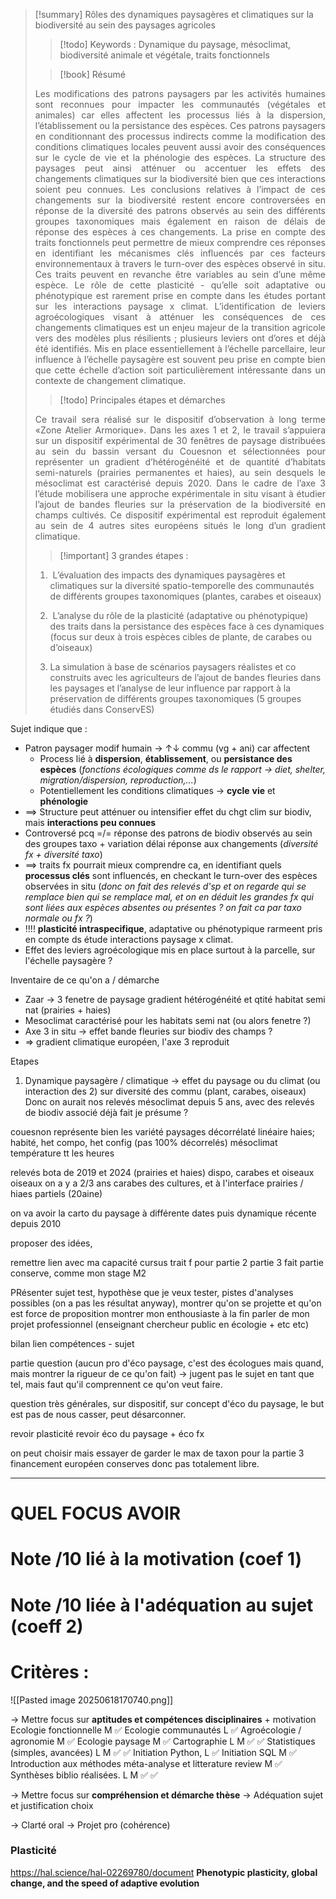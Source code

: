> [!summary] Rôles des dynamiques paysagères et climatiques sur la biodiversité au sein des paysages agricoles
> > [!todo] Keywords : Dynamique du paysage, mésoclimat, biodiversité animale et végétale, traits fonctionnels
> 
> > [!book] Résumé
> <p align="justify">Les modifications des patrons paysagers par les activités humaines sont reconnues pour impacter les communautés (végétales et animales) car elles affectent les processus liés à la dispersion, l’établissement ou la persistance des espèces. Ces patrons paysagers en conditionnant des processus indirects comme la modification des conditions climatiques locales peuvent aussi avoir des conséquences sur le cycle de vie et la phénologie des espèces. La structure des paysages peut ainsi atténuer ou accentuer les effets des changements climatiques sur la biodiversité bien que ces interactions soient peu connues. Les conclusions relatives à l’impact de ces changements sur la biodiversité restent encore controversées en réponse de la diversité des patrons observés au sein des différents groupes taxonomiques mais également en raison de délais de réponse des espèces à ces changements. La prise en compte des traits fonctionnels peut permettre de mieux comprendre ces réponses en identifiant les mécanismes clés influencés par ces facteurs environnementaux à travers le turn-over des espèces observé in situ. Ces traits peuvent en revanche être variables au sein d’une même espèce. Le rôle de cette plasticité - qu’elle soit adaptative ou phénotypique est rarement prise en compte dans les études portant sur les interactions paysage x climat. L’identification de leviers agroécologiques visant à atténuer les conséquences de ces changements climatiques est un enjeu majeur de la transition agricole vers des modèles plus résilients ; plusieurs leviers ont d’ores et déjà été identifiés. Mis en place essentiellement à l’échelle parcellaire, leur influence à l’échelle paysagère est souvent peu prise en compte bien que cette échelle d’action soit particulièrement intéressante dans un contexte de changement climatique.</p>
> 
>> [!todo] Principales étapes et démarches
> <p align="justify">Ce travail sera réalisé sur le dispositif d’observation à long terme «Zone Atelier Armorique». Dans les axes 1 et 2, le travail s’appuiera sur un dispositif expérimental de 30 fenêtres de paysage distribuées au sein du bassin versant du Couesnon et sélectionnées pour représenter un gradient d’hétérogénéité et de quantité d’habitats semi-naturels (prairies permanentes et haies), au sein desquels le mésoclimat est caractérisé depuis 2020. Dans le cadre de l’axe 3 l’étude mobilisera une approche expérimentale in situ visant à étudier l’ajout de bandes fleuries sur la préservation de la biodiversité en champs cultivés. Ce dispositif expérimental est reproduit également au sein de 4 autres sites européens situés le long d’un gradient climatique.</p>
>
>> [!important] 3 grandes étapes :
> 1.  L’évaluation des impacts des dynamiques paysagères et climatiques sur la diversité spatio-temporelle des communautés de différents groupes taxonomiques (plantes, carabes et oiseaux)
>
>2.  L’analyse du rôle de la plasticité (adaptative ou phénotypique) des traits dans la persistance des espèces face à ces dynamiques (focus sur deux à trois espèces cibles de plante, de carabes ou d’oiseaux)
>
>3. La simulation à base de scénarios paysagers réalistes et co construits avec les agriculteurs de l’ajout de bandes fleuries dans les paysages et l’analyse de leur influence par rapport à la préservation de différents groupes taxonomiques (5 groupes étudiés dans ConservES)


Sujet indique que :
- Patron paysager modif humain → ↑↓ commu (vg + ani) car affectent
	- Process lié à **dispersion**, **établissement**, ou **persistance des espèces** (*fonctions écologiques comme ds le rapport → diet, shelter, migration/dispersion, reproduction,...*)
	- Potentiellement les conditions climatiques → **cycle** **vie** et **phénologie**
- ==> Structure peut atténuer ou intensifier effet du chgt clim sur biodiv, mais **interactions peu connues**
- Controversé pcq =/= réponse des patrons de biodiv observés au sein des groupes taxo + variation délai réponse aux changements (*diversité fx + diversité taxo*)
- ==> traits fx pourrait mieux comprendre ca, en identifiant quels **processus clés** sont influencés, en checkant le turn-over des espèces observées in situ (*donc on fait des relevés d'sp et on regarde qui se remplace bien qui se remplace mal, et on en déduit les grandes fx qui sont liées aux espèces absentes ou présentes ? on fait ca par taxo normale ou fx ?*)
- !!!! **plasticité intraspecifique**, adaptative ou phénotypique rarmeent pris en compte ds étude interactions paysage x climat.
- Effet des leviers agroécologique mis en place surtout à la parcelle, sur l'échelle paysagère ?

Inventaire de ce qu'on a / démarche
- Zaar → 3 fenetre de paysage gradient hétérogénéité et qtité habitat semi nat (prairies + haies)
- Mesoclimat caractérisé pour les habitats semi nat (ou alors fenetre ?)
- Axe 3 in situ → effet bande fleuries sur biodiv des champs ?
- => gradient climatique européen, l'axe 3 reproduit


Etapes 
1) Dynamique paysagère / climatique → effet du paysage ou du climat (ou interaction des 2) sur diversité des commu (plant, carabes, oiseaux) 
Donc on aurait nos relevés mésoclimat depuis 5 ans, avec des relevés de biodiv associé déjà fait je présume ?


couesnon représente bien les variété paysages
décorrélaté linéaire haies; habité, het compo, het config (pas 100% décorrelés) 
mésoclimat température tt les heures


relevés bota de 2019 et 2024 (prairies et haies) dispo,
carabes et oiseaux 
oiseaux on a y a 2/3 ans
carabes des cultures, et à l'interface prairies / hiaes partiels  (20aine)


on va avoir la carto du paysage à différente dates puis dynamique récente depuis 2010

proposer des idées,



remettre lien avec ma capacité cursus trait f pour partie 2
partie 3 fait partie conserve, comme mon stage M2


PRésenter sujet test, hypothèse que je veux tester, pistes d'analyses possibles (on a pas les résultat anyway), montrer qu'on se projette et qu'on est force de proposition
montrer mon enthousiaste 
à la fin parler de mon projet professionnel (enseignant chercheur public en écologie + etc etc)


bilan lien compétences - sujet 




partie question (aucun pro d'éco paysage, c'est des écologues mais quand, mais montrer la rigueur de ce qu'on fait)
→ jugent pas le sujet en tant que tel, mais faut qu'il comprennent ce qu'on veut faire.

question très générales, sur dispositif, sur concept d'éco du paysage, 
le but est pas de nous casser, peut désarconner.


revoir plasticité
revoir éco du paysage + éco fx

on peut choisir mais essayer de garder le max de taxon pour la partie 3
financement européen conserves donc pas totalement libre.


___
# QUEL FOCUS AVOIR

# Note /10 lié à la motivation (coef 1)
# Note /10 liée à l'adéquation au sujet (coeff 2)

# Critères : 
![[Pasted image 20250618170740.png]]

→ Mettre focus sur **aptitudes et compétences disciplinaires** + motivation
Ecologie fonctionnelle M ✅
Ecologie communautés L ✅
Agroécologie / agronomie M ✅
Ecologie paysage M ✅
Cartographie L M ✅ ✅
Statistiques (simples, avancées) L M ✅ ✅
Initiation Python, L ✅
Initiation SQL M ✅
Introduction aux méthodes méta-analyse et litterature review M ✅
Synthèses biblio réalisées. L M ✅ ✅


→ Mettre focus sur **compréhension et démarche thèse**
→ Adéquation sujet et justification choix

→ Clarté oral
→ Projet pro (cohérence)




### Plasticité 
https://hal.science/hal-02269780/document **Phenotypic plasticity, global change, and the speed of adaptive evolution**



